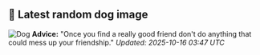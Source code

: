## 🐶 Latest random dog image
![Dog](https://images.dog.ceo/breeds/terrier-wheaten/n02098105_1155.jpg)
**Advice:** "Once you find a really good friend don't do anything that could mess up your friendship."
*Updated: 2025-10-16 03:47 UTC*
